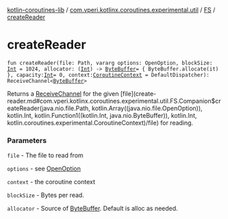 [kotlin-coroutines-lib](../../index.md) / [com.vperi.kotlinx.coroutines.experimental.util](../index.md) / [FS](index.md) / [createReader](./create-reader.md)

# createReader

`fun createReader(file: Path, vararg options: OpenOption, blockSize: `[`Int`](https://kotlinlang.org/api/latest/jvm/stdlib/kotlin/-int/index.html)` = 1024, allocator: (`[`Int`](https://kotlinlang.org/api/latest/jvm/stdlib/kotlin/-int/index.html)`) -> `[`ByteBuffer`](http://docs.oracle.com/javase/6/docs/api/java/nio/ByteBuffer.html)` = { ByteBuffer.allocate(it) }, capacity: `[`Int`](https://kotlinlang.org/api/latest/jvm/stdlib/kotlin/-int/index.html)` = 0, context: `[`CoroutineContext`](https://kotlinlang.org/api/latest/jvm/stdlib/kotlin.coroutines.experimental/-coroutine-context/index.html)` = DefaultDispatcher): ReceiveChannel<`[`ByteBuffer`](http://docs.oracle.com/javase/6/docs/api/java/nio/ByteBuffer.html)`>`

Returns a [ReceiveChannel](#) for the given [file](create-reader.md#com.vperi.kotlinx.coroutines.experimental.util.FS.Companion$createReader(java.nio.file.Path, kotlin.Array((java.nio.file.OpenOption)), kotlin.Int, kotlin.Function1((kotlin.Int, java.nio.ByteBuffer)), kotlin.Int, kotlin.coroutines.experimental.CoroutineContext)/file) for reading.

### Parameters

`file` - The file to read from

`options` - see [OpenOption](#)

`context` - the coroutine context

`blockSize` - Bytes per read.

`allocator` - Source of [ByteBuffer](http://docs.oracle.com/javase/6/docs/api/java/nio/ByteBuffer.html). Default is alloc as needed.